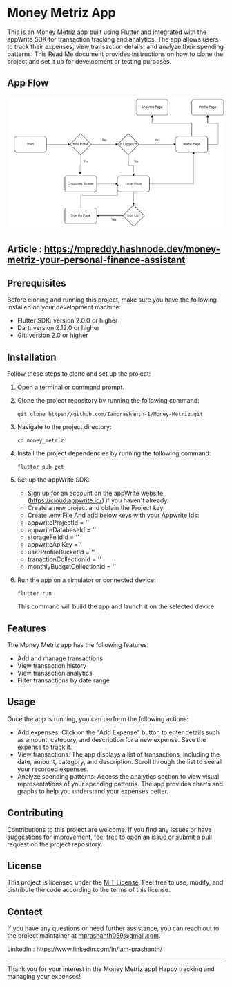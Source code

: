 # Money Metriz App

This is an Money Metriz app built using Flutter and integrated with the appWrite SDK for transaction tracking and analytics. The app allows users to track their expenses, view transaction details, and analyze their spending patterns. This Read Me document provides instructions on how to clone the project and set it up for development or testing purposes.

## App Flow
![Arch](./assets/images/app-arch.png)

## Article : https://mpreddy.hashnode.dev/money-metriz-your-personal-finance-assistant
## Prerequisites

Before cloning and running this project, make sure you have the following installed on your development machine:

- Flutter SDK: version 2.0.0 or higher
- Dart: version 2.12.0 or higher
- Git: version 2.0 or higher

## Installation

Follow these steps to clone and set up the project:

1. Open a terminal or command prompt.

2. Clone the project repository by running the following command:

   ```shell
   git clone https://github.com/Iamprashanth-1/Money-Metriz.git
   ```


3. Navigate to the project directory:

   ```shell
   cd money_metriz
   ```

4. Install the project dependencies by running the following command:

   ```shell
   flutter pub get
   ```

5. Set up the appWrite SDK:

   - Sign up for an account on the appWrite website (https://cloud.appwrite.io/) if you haven't already.
   - Create a new project and obtain the Project key.
   - Create .env File And add below keys with your Appwrite Ids:
    - appwriteProjectId = ''
    - appwriteDatabaseId = ''
    - storageFeildId = ''
    - appwriteApiKey =''
    - userProfileBucketId = ''
    - tranactionCollectionId = ''
    - monthlyBudgetCollectionId = ''


6. Run the app on a simulator or connected device:

   ```shell
   flutter run
   ```

   This command will build the app and launch it on the selected device.


## Features
The Money Metriz app has the following features:

- Add and manage transactions
- View transaction history
- View transaction analytics
- Filter transactions by date range

## Usage

Once the app is running, you can perform the following actions:

- Add expenses: Click on the "Add Expense" button to enter details such as amount, category, and description for a new expense. Save the expense to track it.
- View transactions: The app displays a list of transactions, including the date, amount, category, and description. Scroll through the list to see all your recorded expenses.
- Analyze spending patterns: Access the analytics section to view visual representations of your spending patterns. The app provides charts and graphs to help you understand your expenses better.

## Contributing

Contributions to this project are welcome. If you find any issues or have suggestions for improvement, feel free to open an issue or submit a pull request on the project repository.

## License

This project is licensed under the [MIT License](LICENSE). Feel free to use, modify, and distribute the code according to the terms of this license.

## Contact

If you have any questions or need further assistance, you can reach out to the project maintainer at [mprashanth059@gmail.com](mailto:mprashanth059@gmail.com).

LinkedIn : https://www.linkedin.com/in/iam-prashanth/

---

Thank you for your interest in the Money Metriz app! Happy tracking and managing your expenses!